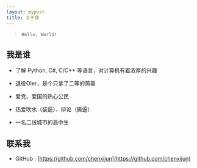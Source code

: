 ```yaml
---
layout: mypost
title: 关于我
---
```


> `Hello, World!`

## 我是谁

- 了解 Python, C#, C/C++ 等语言，对计算机有着浓厚的兴趣

- 退役OIer，是个只拿了二等的蒟蒻

- 爱党、爱国的热心公民

- 热爱吹水（装逼）、辩论（撕逼）

- 一名二线城市的高中生

## 联系我

- GitHub : [https://github.com/chenxijun](https://github.com/chenxijun)
